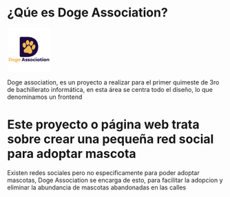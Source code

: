 # ¿Qúe es Doge Association?

<img src="/img/Doge_logo.svg" alt="Logo" width=20%>

Doge association, es un proyecto a realizar para el primer quimeste de 3ro de bachillerato informática, en esta área se centra todo el diseño, lo que denominamos un frontend

# Este proyecto o página web trata sobre crear una pequeña red social para adoptar mascota
    
Existen redes sociales pero no especificamente para poder adoptar mascotas, Doge Association se encarga de esto, para facilitar la adopcion y eliminar la abundancia de mascotas abandonadas en las calles
